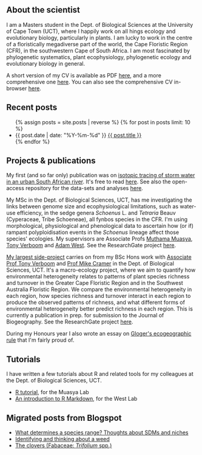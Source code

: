 ## About the scientist

I am a Masters student in the Dept. of Biological Sciences at the University of Cape Town (UCT), where I happily work on all hings ecology and evolutionary biology, particularly in plants. I am lucky to work in the centre of a floristically megadiverse part of the world, the Cape Floristic Region (CFR), in the southwestern Cape of South Africa. I am most fascinated by phylogenetic systematics, plant ecophysiology, phylogenetic ecology and evolutionary biology in general.

A short version of my CV is available as PDF [here](cv/RvanMazijk_CV_1page.pdf), and a more comprehensive one [here](cv/RvanMazijk_CV_full.pdf). You can also see the comprehensive CV in-browser [here](cv/RvanMazijk_CV_full.html).

## Recent posts

<ul>
  <!-- 10 newest posts (code based on <https://github.com/alshedivat/al-folio/blob/master/_includes/news.html>) -->
  {% assign posts = site.posts | reverse %}
  {% for post in posts limit: 10 %}
    <li>
      {{ post.date | date: "%Y-%m-%d" }} <a href="{{ post.url }}">{{ post.title }}</a>
    </li>
  {% endfor %}
</ul>

## Projects & publications

My first (and so far only) publication was on [isotopic tracing of storm water in an urban South African river](http://dx.doi.org/10.4314/wsa.v44i4.16). It's free to read [here](https://www.researchgate.net/publication/328638225_Isotopic_tracing_of_stormwater_in_the_urban_Liesbeek_River). See also the open-access repository for the data-sets and analyses [here](https://github.com/rvanmazijk/Liesbeek-River-isotopics).

My MSc <!-- TODO: make mini-MSC-repo and link here --> in the Dept. of Biological Sciences, UCT, has me investigating the links between genome size and ecophysiological limitations, such as water-use efficiency, in the sedge genera _Schoenus_ L. and _Tetraria_ Beauv (Cyperaceae, Tribe Schoeneae), all fynbos species in the CFR. I'm using morphological, physiological and phenological data to ascertain how (or if) rampant polyploidisation events in the _Schoenus_ lineage affect those species' ecologies. My supervisors are Associate Profs [Muthama Muasya](https://www.researchgate.net/profile/A_Muasya), [Tony Verboom](https://www.researchgate.net/profile/George_Verboom) and [Adam West](https://www.researchgate.net/profile/Adam_West3). See the ResearchGate project [here](https://www.researchgate.net/project/Genome-size-water-use-ecophysiology-habitat-phenology-in-Cape-Schoenoid-sedges-Cyperaceae-Schoeneae).

[My largest side-project](Cape-vs-SWA/) carries on from my BSc Hons work with [Associate Prof Tony Verboom](https://www.researchgate.net/profile/George_Verboom) and [Prof Mike Cramer](https://www.researchgate.net/profile/Michael_Cramer2) in the Dept. of Biological Sciences, UCT. It's a macro-ecology project, where we aim to quantify how environmental heterogeneity relates to patterns of plant species richness and turnover in the Greater Cape Floristic Region and in the Southwest Australia Floristic Region. We compare the environmental heterogeneity in each region, how species richness and turnover interact in each region to produce the observed patterns of richness, and what different forms of environmental heterogeneity better predict richness in each region. This is currently a publication in prep. for submission to the Journal of Biogeography. See the ResearchGate project [here](https://www.researchgate.net/project/Plant-species-richness-turnover-environmental-heterogeneity-in-the-Cape-and-SW-Australia).

During my Honours year I also wrote an essay on [Gloger's ecogeographic rule](Glogers-rule-essay/essay.pdf) that I'm fairly proud of.

## Tutorials

I have written a few tutorials about R and related tools for my colleagues at the Dept. of Biological Sciences, UCT.

- [R tutorial](R-tut-for-Muasya-lab/), for the Muasya Lab
- [An introduction to R Markdown](Rmd-tut-for-West-lab/), for the West Lab

## Migrated posts from Blogspot

- [What determines a species range? Thoughts about SDMs and niches](migrated-from-Blogspot/sdms-and-niches.md)
- [Identifying and thinking about a weed](migrated-from-Blogspot/weed-id/weed-id.md)
- [The clovers (Fabaceae: _Trifolium_ spp.)](migrated-from-Blogspot/clovers/clovers.md)
